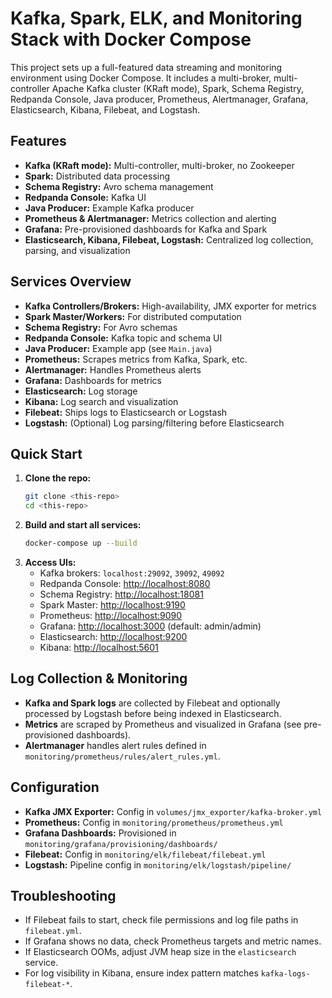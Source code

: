 # Kafka, Spark, ELK, and Monitoring Stack with Docker Compose

This project sets up a full-featured data streaming and monitoring environment using Docker Compose. It includes a multi-broker, multi-controller Apache Kafka cluster (KRaft mode), Spark, Schema Registry, Redpanda Console, Java producer, Prometheus, Alertmanager, Grafana, Elasticsearch, Kibana, Filebeat, and Logstash.

## Features
- **Kafka (KRaft mode):** Multi-controller, multi-broker, no Zookeeper
- **Spark:** Distributed data processing
- **Schema Registry:** Avro schema management
- **Redpanda Console:** Kafka UI
- **Java Producer:** Example Kafka producer
- **Prometheus & Alertmanager:** Metrics collection and alerting
- **Grafana:** Pre-provisioned dashboards for Kafka and Spark
- **Elasticsearch, Kibana, Filebeat, Logstash:** Centralized log collection, parsing, and visualization

## Services Overview
- **Kafka Controllers/Brokers:** High-availability, JMX exporter for metrics
- **Spark Master/Workers:** For distributed computation
- **Schema Registry:** For Avro schemas
- **Redpanda Console:** Kafka topic and schema UI
- **Java Producer:** Example app (see `Main.java`)
- **Prometheus:** Scrapes metrics from Kafka, Spark, etc.
- **Alertmanager:** Handles Prometheus alerts
- **Grafana:** Dashboards for metrics
- **Elasticsearch:** Log storage
- **Kibana:** Log search and visualization
- **Filebeat:** Ships logs to Elasticsearch or Logstash
- **Logstash:** (Optional) Log parsing/filtering before Elasticsearch

## Quick Start
1. **Clone the repo:**
   ```sh
   git clone <this-repo>
   cd <this-repo>
   ```
2. **Build and start all services:**
   ```sh
   docker-compose up --build
   ```
3. **Access UIs:**
   - Kafka brokers: `localhost:29092`, `39092`, `49092`
   - Redpanda Console: [http://localhost:8080](http://localhost:8080)
   - Schema Registry: [http://localhost:18081](http://localhost:18081)
   - Spark Master: [http://localhost:9190](http://localhost:9190)
   - Prometheus: [http://localhost:9090](http://localhost:9090)
   - Grafana: [http://localhost:3000](http://localhost:3000) (default: admin/admin)
   - Elasticsearch: [http://localhost:9200](http://localhost:9200)
   - Kibana: [http://localhost:5601](http://localhost:5601)

## Log Collection & Monitoring
- **Kafka and Spark logs** are collected by Filebeat and optionally processed by Logstash before being indexed in Elasticsearch.
- **Metrics** are scraped by Prometheus and visualized in Grafana (see pre-provisioned dashboards).
- **Alertmanager** handles alert rules defined in `monitoring/prometheus/rules/alert_rules.yml`.

## Configuration
- **Kafka JMX Exporter:** Config in `volumes/jmx_exporter/kafka-broker.yml`
- **Prometheus:** Config in `monitoring/prometheus/prometheus.yml`
- **Grafana Dashboards:** Provisioned in `monitoring/grafana/provisioning/dashboards/`
- **Filebeat:** Config in `monitoring/elk/filebeat/filebeat.yml`
- **Logstash:** Pipeline config in `monitoring/elk/logstash/pipeline/`

## Troubleshooting
- If Filebeat fails to start, check file permissions and log file paths in `filebeat.yml`.
- If Grafana shows no data, check Prometheus targets and metric names.
- If Elasticsearch OOMs, adjust JVM heap size in the `elasticsearch` service.
- For log visibility in Kibana, ensure index pattern matches `kafka-logs-filebeat-*`.

